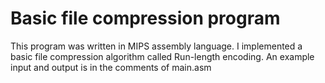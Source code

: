 # Basic file compression program
This program was written in MIPS assembly language. I implemented a basic file compression algorithm called Run-length encoding. An example input and output is in the comments of main.asm

